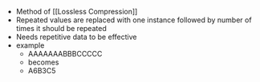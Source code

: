 - Method of [[Lossless Compression]]
- Repeated values are replaced with one instance followed by number of times it should be repeated
-  Needs repetitive data to be effective 
- example
	- AAAAAAABBBCCCCC
	- becomes
	- A6B3C5